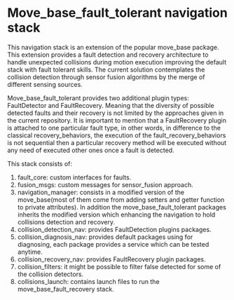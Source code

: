 # Move_base_fault_tolerant navigation stack

This navigation stack is an extension of the popular move_base package. This extension provides a fault detection and recovery architecture to handle unexpected collisions during motion execution improving the default stack with fault tolerant skills. The current solution contemplates the collision detection through sensor fusion algorithms by the merge of different sensing sources.

Move_base_fault_tolerant provides two additional plugin types: FaultDetector and FaultRecovery. Meaning that the diversity of possible detected faults and their recovery is not limited by the approaches given in the current repository. It is important to mention that a FaultRecovery plugin is attached to one particular fault type, in other words, in difference to the classical recovery_behaviors, the execution of the fault_recovery_behaviors is not sequential then a particular recovery method will be executed without any need of executed other ones once a fault is detected.

This stack consists of:

1. fault_core: custom interfaces for faults.
1. fusion_msgs: custom messages for sensor_fusion approach.
1. navigation_manager: consists in a modified version of the move_base(most of them come from adding setters and getter function to private attributes). In addition the move_base_fault_tolerant packages inherits the modified version which enhancing the navigation to hold collisions detection and recovery.
1. collision_detection_nav: provides FaultDetection plugins packages.
1. collision_diagnosis_nav: provides default packages using for diagnosing, each package provides a service which can be tested anytime.
1. collision_recovery_nav: provides FaultRecovery plugin packages.
1. collision_filters: it might be possible to filter false detected for some of the collision detectors.
1. collisions_launch: contains launch files to run the move_base_fault_recovery stack.
